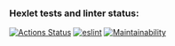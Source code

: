 ### Hexlet tests and linter status:
[![Actions Status](https://github.com/JaZZim/frontend-project-lvl1/workflows/hexlet-check/badge.svg)](https://github.com/JaZZim/frontend-project-lvl1/actions) [![eslint](https://github.com/actions/JaZZim/frontend-project-lvl1/workflows/run-linter/badge.svg)](https://github.com/JaZZim/frontend-project-lvl1/actions) [![Maintainability](https://api.codeclimate.com/v1/badges/3f89982c6b1cc118a00b/maintainability)](https://codeclimate.com/github/JaZZim/frontend-project-lvl1/maintainability)